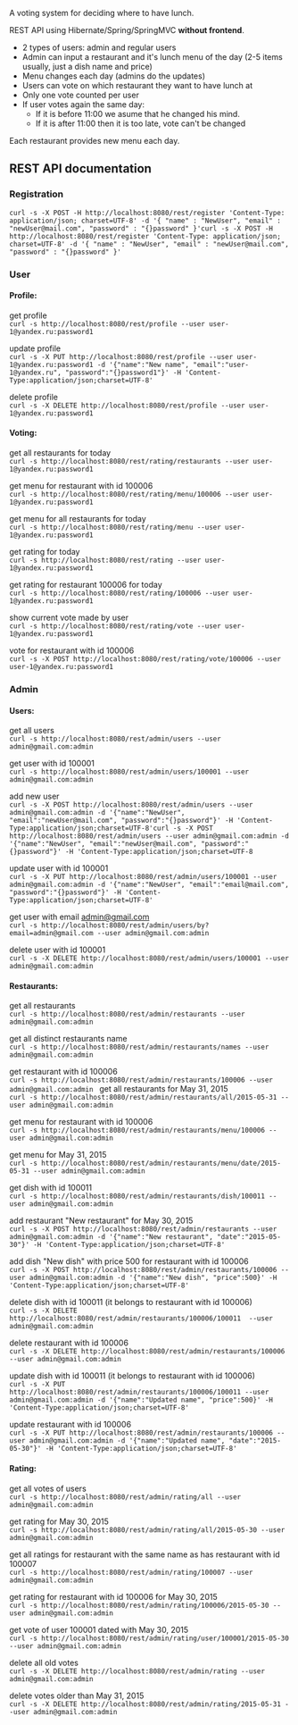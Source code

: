
<p>A voting system for deciding where to have lunch.</p>
<p>REST API using Hibernate/Spring/SpringMVC <strong>without frontend</strong>.</p>
<ul>
<li>2 types of users: admin and regular users</li>
<li>Admin can input a restaurant and it's lunch menu of the day (2-5 items usually, just a dish name and price)</li>
<li>Menu changes each day (admins do the updates)</li>
<li>Users can vote on which restaurant they want to have lunch at</li>
<li>Only one vote counted per user</li>
<li>If user votes again the same day:
<ul>
<li>If it is before 11:00 we asume that he changed his mind.</li>
<li>If it is after 11:00 then it is too late, vote can't be changed</li>
</ul>
</li>
</ul>
<p>Each restaurant provides new menu each day.</p>

## REST API documentation

### Registration
`curl -s -X POST -H http://localhost:8080/rest/register 'Content-Type: application/json; charset=UTF-8' -d '{ "name" : "NewUser", "email" : "newUser@mail.com", "password" : "{}password" }'curl -s -X POST -H http://localhost:8080/rest/register 'Content-Type: application/json; charset=UTF-8' -d '{ "name" : "NewUser", "email" : "newUser@mail.com", "password" : "{}password" }'`


### User
#### Profile:
get profile <br>
`curl -s http://localhost:8080/rest/profile --user user-1@yandex.ru:password1`

update profile <br>
`curl -s -X PUT http://localhost:8080/rest/profile --user user-1@yandex.ru:password1 -d '{"name":"New name", "email":"user-1@yandex.ru", "password":"{}password1"}' -H 'Content-Type:application/json;charset=UTF-8'` 

delete profile <br>
`curl -s -X DELETE http://localhost:8080/rest/profile --user user-1@yandex.ru:password1` 

#### Voting:
get all restaurants for today <br>
`curl -s http://localhost:8080/rest/rating/restaurants --user user-1@yandex.ru:password1`

get menu for restaurant with id 100006 <br>
`curl -s http://localhost:8080/rest/rating/menu/100006 --user user-1@yandex.ru:password1`

get menu for all restaurants for today <br>
`curl -s http://localhost:8080/rest/rating/menu --user user-1@yandex.ru:password1`

get rating for today <br>
`curl -s http://localhost:8080/rest/rating --user user-1@yandex.ru:password1`

get rating for restaurant 100006 for today <br>
`curl -s http://localhost:8080/rest/rating/100006 --user user-1@yandex.ru:password1`

show current vote made by user <br>
`curl -s http://localhost:8080/rest/rating/vote --user user-1@yandex.ru:password1`

vote for restaurant with id 100006 <br>
`curl -s -X POST http://localhost:8080/rest/rating/vote/100006 --user user-1@yandex.ru:password1`
	

### Admin
#### Users:
get all users <br>
`curl -s http://localhost:8080/rest/admin/users --user admin@gmail.com:admin`

get user with id 100001 <br>
`curl -s http://localhost:8080/rest/admin/users/100001 --user admin@gmail.com:admin`

add new user <br>
`curl -s -X POST http://localhost:8080/rest/admin/users --user admin@gmail.com:admin -d '{"name":"NewUser", "email":"newUser@mail.com", "password":"{}password"}' -H 'Content-Type:application/json;charset=UTF-8'curl -s -X POST http://localhost:8080/rest/admin/users --user admin@gmail.com:admin -d '{"name":"NewUser", "email":"newUser@mail.com", "password":"{}password"}' -H 'Content-Type:application/json;charset=UTF-8` 

update user with id 100001 <br>
`curl -s -X PUT http://localhost:8080/rest/admin/users/100001 --user admin@gmail.com:admin -d '{"name":"NewUser", "email":"email@mail.com", "password":"{}password"}' -H 'Content-Type:application/json;charset=UTF-8'` 

get user with email admin@gmail.com <br>
`curl -s http://localhost:8080/rest/admin/users/by?email=admin@gmail.com --user admin@gmail.com:admin`

delete user with id 100001 <br>
`curl -s -X DELETE http://localhost:8080/rest/admin/users/100001 --user admin@gmail.com:admin`


#### Restaurants:
get all restaurants <br>
`curl -s http://localhost:8080/rest/admin/restaurants --user admin@gmail.com:admin`

get all distinct restaurants name  <br>
`curl -s http://localhost:8080/rest/admin/restaurants/names --user admin@gmail.com:admin`

get restaurant with id 100006 <br>
`curl -s http://localhost:8080/rest/admin/restaurants/100006 --user admin@gmail.com:admin
`
get all restaurants for May 31, 2015 <br>
`curl -s http://localhost:8080/rest/admin/restaurants/all/2015-05-31 --user admin@gmail.com:admin`

get menu for restaurant with id 100006 <br>
`curl -s http://localhost:8080/rest/admin/restaurants/menu/100006 --user admin@gmail.com:admin`

get menu for May 31, 2015 <br>
`curl -s http://localhost:8080/rest/admin/restaurants/menu/date/2015-05-31 --user admin@gmail.com:admin`

get dish with id 100011 <br>
`curl -s http://localhost:8080/rest/admin/restaurants/dish/100011 --user admin@gmail.com:admin`

add restaurant "New restaurant" for May 30, 2015 <br>
`curl -s -X POST http://localhost:8080/rest/admin/restaurants --user admin@gmail.com:admin -d '{"name":"New restaurant", "date":"2015-05-30"}' -H 'Content-Type:application/json;charset=UTF-8'`

add dish "New dish" with price 500 for restaurant with id 100006 <br>
`curl -s -X POST http://localhost:8080/rest/admin/restaurants/100006 --user admin@gmail.com:admin -d '{"name":"New dish", "price":500}' -H 'Content-Type:application/json;charset=UTF-8' `

delete dish with id 100011 (it belongs to restaurant with id 100006) <br>
`curl -s -X DELETE http://localhost:8080/rest/admin/restaurants/100006/100011  --user admin@gmail.com:admin`

delete restaurant with id 100006 <br>
`curl -s -X DELETE http://localhost:8080/rest/admin/restaurants/100006  --user admin@gmail.com:admin`

update dish with id 100011 (it belongs to restaurant with id 100006) <br>
`curl -s -X PUT http://localhost:8080/rest/admin/restaurants/100006/100011 --user admin@gmail.com:admin -d '{"name":"Updated name", "price":500}' -H 'Content-Type:application/json;charset=UTF-8'` 

update restaurant with id 100006 <br>
`curl -s -X PUT http://localhost:8080/rest/admin/restaurants/100006 --user admin@gmail.com:admin -d '{"name":"Updated name", "date":"2015-05-30"}' -H 'Content-Type:application/json;charset=UTF-8'` 


#### Rating:
get all votes of users <br>
`curl -s http://localhost:8080/rest/admin/rating/all --user admin@gmail.com:admin`

get rating for May 30, 2015 <br>
`curl -s http://localhost:8080/rest/admin/rating/all/2015-05-30 --user admin@gmail.com:admin`

get all ratings for restaurant with the same name as has restaurant with id 100007 <br> 
`curl -s http://localhost:8080/rest/admin/rating/100007 --user admin@gmail.com:admin`

get rating for restaurant with id 100006 for May 30, 2015  <br>
`curl -s http://localhost:8080/rest/admin/rating/100006/2015-05-30 --user admin@gmail.com:admin`

get vote of user 100001 dated with May 30, 2015  <br>
`curl -s http://localhost:8080/rest/admin/rating/user/100001/2015-05-30 --user admin@gmail.com:admin`

delete all old votes <br>
`curl -s -X DELETE http://localhost:8080/rest/admin/rating --user admin@gmail.com:admin`

delete votes older than May 31, 2015 <br> 
`curl -s -X DELETE http://localhost:8080/rest/admin/rating/2015-05-31 --user admin@gmail.com:admin`